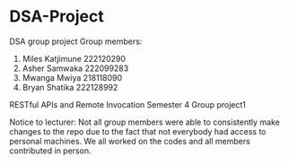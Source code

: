 # DSA-Project
DSA group project
Group members:
  1. Miles Katjimune 222120290
  2. Asher Samwaka 222099283
  3. Mwanga Mwiya 218118090
  4. Bryan Shatika 222128992
     
RESTful APIs and Remote Invocation Semester 4 Group project1  

Notice to lecturer: Not all group members were able to consistently make changes to the repo due to the fact that not everybody had access to personal machines. We all worked on the codes and all members contributed in person.
